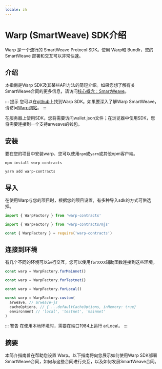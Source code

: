 ```yaml
---
locale: zh
---
```

# Warp (SmartWeave) SDK介绍

Warp 是一个流行的 SmartWeave Protocol SDK。使用 Warp和 Bundlr，您的 SmartWeave 部署和交互可以非常快速。

## 介绍

本指南是Warp SDK及其某些API方法的简短介绍。如果您想了解有关SmartWeave合同的更多信息，请访问[核心概念：SmartWeave](/concepts/smartweave.html)。

::: 提示
您可以在[github](https://github.com/warp-contracts)上找到Warp SDK。如果要深入了解Warp SmartWeave，请访问[Warp网站](https://warp.cc)。
:::

在服务器上使用SDK，您将需要访问wallet.json文件；在浏览器中使用SDK，您将需要连接到一个支持arweave的钱包。

## 安装

要在您的项目中安装warp，您可以使用`npm`或`yarn`或其他npm客户端。

<CodeGroup>
  <CodeGroupItem title="NPM">

```console
npm install warp-contracts
```

  </CodeGroupItem>
  <CodeGroupItem title="YARN">

```console
yarn add warp-contracts
```

  </CodeGroupItem>
</CodeGroup>

## 导入

在使用Warp与您的项目时，根据您的项目设置，有多种导入sdk的方式可供选择。

<CodeGroup>
  <CodeGroupItem title="Typescript">

```ts
import { WarpFactory } from 'warp-contracts'
```

  </CodeGroupItem>
  <CodeGroupItem title="ESM">

```js
import { WarpFactory } from 'warp-contracts/mjs'
```

  </CodeGroupItem>
  <CodeGroupItem title="CommonJS">

```js
const { WarpFactory } = require('warp-contracts')
```

  </CodeGroupItem>
</CodeGroup>


## 连接到环境

有几个不同的环境可以进行交互，您可以使用`forXXXX`辅助函数连接到这些环境。

<CodeGroup>
  <CodeGroupItem title="Mainnet">

```ts
const warp = WarpFactory.forMainnet()
```

  </CodeGroupItem>
  <CodeGroupItem title="Testnet">

```js
const warp = WarpFactory.forTestnet()
```

  </CodeGroupItem>
  <CodeGroupItem title="Local">

```js
const warp = WarpFactory.forLocal()
```

  </CodeGroupItem>
  <CodeGroupItem title="Custom">

```js
const warp = WarpFactory.custom(
  arweave, // arweave-js
  cacheOptions, // { ...defaultCacheOptions, inMemory: true}
  environment // 'local', 'testnet', 'mainnet'
)
```

  </CodeGroupItem>
</CodeGroup>


::: 警告
在使用本地环境时，需要在端口1984上运行 arLocal。
:::


## 摘要

本简介指南旨在帮助您设置 Warp。以下指南将向您展示如何使用Warp SDK部署SmartWeave合同，如何与这些合同进行交互，以及如何发展SmartWeave合同。